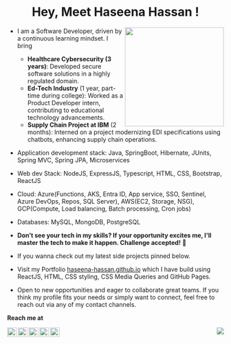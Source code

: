 


<h1 align="center">Hey, Meet Haseena Hassan !</h1>

<img align='right' src="https://media.giphy.com/media/Pn6lIQBz4eCH3wS6aK/giphy.gif?cid=ecf05e47gguzjme5vjxkibxc8etijvouq8qk7xj3quvm0ls4&ep=v1_stickers_search&rid=giphy.gif&ct=s" width="230">

- I am a Software Developer, driven by a continuous learning mindset. I bring
  -  **Healthcare Cybersecurity (3 years)**: Developed secure software solutions in a highly regulated domain.
  -  **Ed-Tech Industry** (1 year, part-time during college): Worked as a Product Developer intern, contributing to educational technology advancements.
  -  **Supply Chain Project at IBM** (2 months): Interned on a project modernizing EDI specifications using chatbots, enhancing supply chain operations.

- Application development stack: Java, SpringBoot, Hibernate, JUnits, Spring MVC, Spring JPA, Microservices
- Web dev Stack: NodeJS, ExpressJS, Typescript, HTML, CSS, Bootstrap, ReactJS
- Cloud: Azure(Functions, AKS, Entra ID, App service, SSO, Sentinel, Azure DevOps, Repos, SQL Server), AWS(EC2, Storage, NSG), GCP(Compute, Load balancing, Batch processing, Cron jobs)
- Databases: MySQL, MongoDB, PostgreSQL
  
- **Don’t see your tech in my skills? If your opportunity excites me, I'll master the tech to make it happen. Challenge accepted!** 🚀

- If you wanna check out my latest side projects pinned below.
- Visit my Portfolio <a href="https://haseena-hassan.github.io">haseena-hassan.github.io</a> which I have build using ReactJS, HTML, CSS styling, CSS Media Queries and GitHub Pages.

- Open to new opportunities and eager to collaborate great teams. If you think my profile fits your needs or simply want to connect, feel free to reach out via any of my contact channels.  


<!-- ![Haseena's github stats](https://github-readme-stats.vercel.app/api?username=haseena-hassan&theme=default&show_icons=true) -->

<!-- ![Top Langs](https://github-readme-stats.vercel.app/api/top-langs/?username=haseena-hassan&layout=compact)  -->



**Reach me at**


<a href="https://linkedin.com/in/haseena-hassan">
  <img align="left" alt="Haseena's Linkdein" width="22px" src="https://cdn.jsdelivr.net/npm/simple-icons@v3/icons/linkedin.svg" />
</a>
<a href="https://github.com/haseena-hassan">
  <img align="left" alt="Haseena's Github" width="22px" src="https://cdn.jsdelivr.net/npm/simple-icons@v3/icons/github.svg" />
</a>
<a href="https://wa.me/+916282646451">
  <img align="left" alt="Haseena's Whatsapp" width="22px" src="https://cdn.jsdelivr.net/npm/simple-icons@v3/icons/whatsapp.svg" />
</a>
<a href="https://instagram.com/huh.seena">
  <img align="left" alt="Haseena's Instagram" width="22px" src="https://cdn.jsdelivr.net/npm/simple-icons@v3/icons/instagram.svg" />
</a>
<a href="mailto:haseena2199@gmail.com">
  <img align="left" alt="Haseena's Gmail" width="22px" src="https://cdn.jsdelivr.net/npm/simple-icons@v3/icons/gmail.svg" />
</a>

<img align='right' src="https://pageview.vercel.app/?github_user=haseena-hassan">
